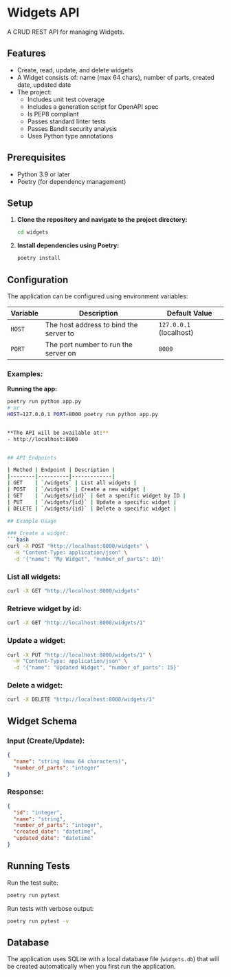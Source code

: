 # Widgets API

A CRUD REST API for managing Widgets.

## Features

- Create, read, update, and delete widgets
- A Widget consists of: name (max 64 chars), number of parts, created date, updated date
- The project:
  - Includes unit test coverage
  - Includes a generation script for OpenAPI spec
  - Is PEP8 compliant
  - Passes standard linter tests
  - Passes Bandit security analysis
  - Uses Python type annotations


## Prerequisites

- Python 3.9 or later
- Poetry (for dependency management)

## Setup

1. **Clone the repository and navigate to the project directory:**
   ```bash
   cd widgets
   ```

2. **Install dependencies using Poetry:**
   ```bash
   poetry install
   ```

## Configuration

The application can be configured using environment variables:

| Variable | Description | Default Value |
|----------|-------------|---------------|
| `HOST` | The host address to bind the server to | `127.0.0.1` (localhost) |
| `PORT` | The port number to run the server on | `8000` |

### Examples:

**Running the app:**
```bash
poetry run python app.py
# or
HOST=127.0.0.1 PORT=8000 poetry run python app.py


**The API will be available at:**
- http://localhost:8000


## API Endpoints

| Method | Endpoint | Description |
|--------|----------|-------------|
| GET    | `/widgets` | List all widgets |
| POST   | `/widgets` | Create a new widget |
| GET    | `/widgets/{id}` | Get a specific widget by ID |
| PUT    | `/widgets/{id}` | Update a specific widget |
| DELETE | `/widgets/{id}` | Delete a specific widget |

## Example Usage

### Create a widget:
```bash
curl -X POST "http://localhost:8000/widgets" \
  -H "Content-Type: application/json" \
  -d '{"name": "My Widget", "number_of_parts": 10}'
```

### List all widgets:
```bash
curl -X GET "http://localhost:8000/widgets"
```

### Retrieve widget by id:
```bash
curl -X GET "http://localhost:8000/widgets/1"
```

### Update a widget:
```bash
curl -X PUT "http://localhost:8000/widgets/1" \
  -H "Content-Type: application/json" \
  -d '{"name": "Updated Widget", "number_of_parts": 15}'
```

### Delete a widget:
```bash
curl -X DELETE "http://localhost:8000/widgets/1"
```

## Widget Schema

### Input (Create/Update):
```json
{
  "name": "string (max 64 characters)",
  "number_of_parts": "integer"
}
```

### Response:
```json
{
  "id": "integer",
  "name": "string",
  "number_of_parts": "integer",
  "created_date": "datetime",
  "updated_date": "datetime"
}
```


## Running Tests

Run the test suite:
```bash
poetry run pytest
```

Run tests with verbose output:
```bash
poetry run pytest -v
```

## Database

The application uses SQLite with a local database file (`widgets.db`) that will be created automatically when you first run the application.